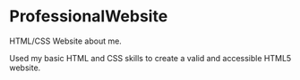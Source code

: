 # ProfessionalWebsite
HTML/CSS Website about me.

Used my basic HTML and CSS skills to create a valid and accessible HTML5 website.
